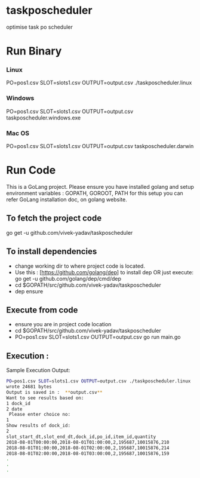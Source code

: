# taskposcheduler
optimise task po scheduler

# Run Binary
### Linux
PO=pos1.csv SLOT=slots1.csv OUTPUT=output.csv ./taskposcheduler.linux

### Windows
PO=pos1.csv SLOT=slots1.csv OUTPUT=output.csv taskposcheduler.windows.exe

### Mac OS
PO=pos1.csv SLOT=slots1.csv OUTPUT=output.csv taskposcheduler.darwin

# Run Code

This is a GoLang project.
Please ensure you have installed golang
and setup environment variables : GOPATH, GOROOT, PATH
for this setup you can refer GoLang installation doc, on golang website.

## To fetch the project code 
go get -u github.com/vivek-yadav/taskposcheduler

## To install dependencies 
- change working dir to where project code is located.
- Use this : [https://github.com/golang/dep] to install dep
OR 
just execute:
go get -u github.com/golang/dep/cmd/dep
- cd $GOPATH/src/github.com/vivek-yadav/taskposcheduler
- dep ensure

## Execute from code
- ensure you are in project code location
- cd $GOPATH/src/github.com/vivek-yadav/taskposcheduler 
- PO=pos1.csv SLOT=slots1.csv OUTPUT=output.csv go run main.go


## Execution :
Sample Execution Output:
```bash
PO=pos1.csv SLOT=slots1.csv OUTPUT=output.csv ./taskposcheduler.linux
wrote 24681 bytes
Output is saved in :  **output.csv**
Want to see results based on:
1 dock_id
2 date
 Please enter choice no:
1
Show results of dock_id:
2
slot_start_dt,slot_end_dt,dock_id,po_id,item_id,quantity
2018-08-01T00:00:00,2018-08-01T01:00:00,2,195687,10015876,210
2018-08-01T01:00:00,2018-08-01T02:00:00,2,195687,10015876,214
2018-08-01T02:00:00,2018-08-01T03:00:00,2,195687,10015876,159
.
.
.
```
